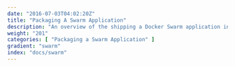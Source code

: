 ```yaml
---
date: "2016-07-03T04:02:20Z"
title: "Packaging A Swarm Application"
description: "An overview of the shipping a Docker Swarm application in Replicated"
weight: "201"
categories: [ "Packaging a Swarm Application" ]
gradient: "swarm"
index: "docs/swarm"
---
```



